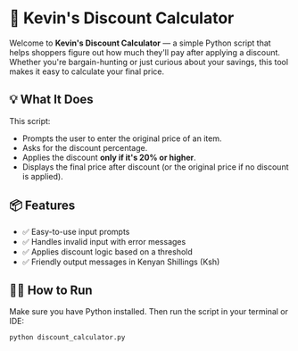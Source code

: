 # 🧮 Kevin's Discount Calculator

Welcome to **Kevin's Discount Calculator** — a simple Python script that helps shoppers figure out how much they'll pay after applying a discount. Whether you're bargain-hunting or just curious about your savings, this tool makes it easy to calculate your final price.

## 💡 What It Does

This script:
- Prompts the user to enter the original price of an item.
- Asks for the discount percentage.
- Applies the discount **only if it's 20% or higher**.
- Displays the final price after discount (or the original price if no discount is applied).

## 📦 Features

- ✅ Easy-to-use input prompts
- ✅ Handles invalid input with error messages
- ✅ Applies discount logic based on a threshold
- ✅ Friendly output messages in Kenyan Shillings (Ksh)

## 🧑‍💻 How to Run

Make sure you have Python installed. Then run the script in your terminal or IDE:

```bash
python discount_calculator.py
